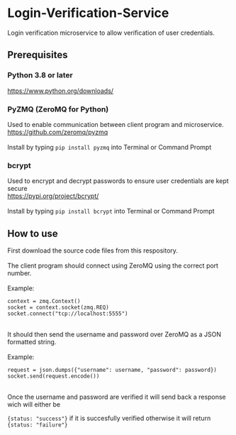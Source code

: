 # Login-Verification-Service
Login verification microservice to allow verification of user credentials.

## Prerequisites
### Python 3.8 or later
https://www.python.org/downloads/

### PyZMQ (ZeroMQ for Python)
Used to enable communication between client program and microservice.
</br>
https://github.com/zeromq/pyzmq </br>
</br>
Install by typing ```pip install pyzmq``` into Terminal or Command Prompt

### bcrypt
Used to encrypt and decrypt passwords to ensure user credentials are kept secure
</br>
https://pypi.org/project/bcrypt/ </br>
</br>
Install by typing ```pip install bcrypt``` into Terminal or Command Prompt

## How to use
First download the source code files from this respository.
</br>
</br>
The client program should connect using ZeroMQ using the correct port number.
</br>
</br>
Example:
</br>
```
context = zmq.Context()
socket = context.socket(zmq.REQ)
socket.connect("tcp://localhost:5555")
```

</br>
It should then send the username and password over ZeroMQ as a JSON formatted string.
</br>
</br>
Example:
</br>

```
request = json.dumps({"username": username, "password": password})
socket.send(request.encode())
```
</br>
Once the username and password are verified it will send back a response wich will either be 

```{status: "success"}``` if it is succesfully verified otherwise it will return ```{status: "failure"}```
